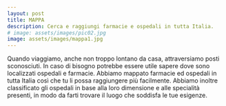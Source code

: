 ```yaml
---
layout: post
title: MAPPA
description: Cerca e raggiungi farmacie e ospedali in tutta Italia.
# image: assets/images/pic02.jpg
image: assets/images/mappa1.jpg
---
```


Quando viaggiamo, anche non troppo lontano da casa, attraversiamo posti
sconosciuti. In caso di bisogno potrebbe essere utile sapere dove sono localizzati
ospedali e farmacie. Abbiamo mappato farmacie ed ospedali in tutta Italia così che
tu li possa raggiungere più facilmente. Abbiamo inoltre classificato gli ospedali in
base alla loro dimensione e alle specialità presenti, in modo da farti trovare il luogo
che soddisfa le tue esigenze.
